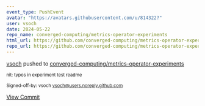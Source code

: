 ```yaml
---
event_type: PushEvent
avatar: "https://avatars.githubusercontent.com/u/814322?"
user: vsoch
date: 2024-05-22
repo_name: converged-computing/metrics-operator-experiments
html_url: https://github.com/converged-computing/metrics-operator-experiments/commit/22a8faddde98e319a98ffd5e5130469dfd314c76
repo_url: https://github.com/converged-computing/metrics-operator-experiments
---
```


<a href='https://github.com/vsoch' target='_blank'>vsoch</a> pushed to <a href='https://github.com/converged-computing/metrics-operator-experiments' target='_blank'>converged-computing/metrics-operator-experiments</a>

<small>nit: typos in experiment test readme

Signed-off-by: vsoch <vsoch@users.noreply.github.com></small>

<a href='https://github.com/converged-computing/metrics-operator-experiments/commit/22a8faddde98e319a98ffd5e5130469dfd314c76' target='_blank'>View Commit</a>